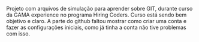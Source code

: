Projeto com arquivos de simulação para aprender sobre GIT, durante curso da GAMA experience no programa Hiring Coders.
Curso está sendo bem objetivo e claro. A parte do github faltou mostrar como criar uma conta e fazer as configurações iniciais, como já tinha a conta não tive problemas com isso.
